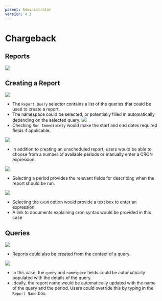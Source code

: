 ```yaml
---
parent: Administrator
version: 4.3
---
```


# Chargeback

## Reports
![](img/reports-list.png)

## Creating a Report
![](img/create-report.png)
- The `Report Query` selector contains a list of the queries that could be used to create a report.
- The namespace could be selected, or potentially filled in automatically depending on the selected query.
![](img/create-report-5.png)
- Checking `Run Immediately` would make the start and end dates required fields if applicable.

![](img/create-report-2.png)
- In addition to creating an unscheduled report, users would be able to choose from a number of available periods or manually enter a CRON expression.

![](img/create-report-3.png)
- Selecting a period provides the relevant fields for describing when the report should be run.

![](img/create-report-4.png)
- Selecting the `CRON` option would provide a text box to enter an expression.
- A link to documents explaining cron syntax would be provided in this case

## Queries
![](img/queries-list-create.png)
- Reports could also be created from the context of a query.

![](img/create-from-query.png)
- In this case, the `query` and `namespace` fields could be automatically populated with the details of the query.
- Ideally, the report name would be automatically updated with the name of the query and the period. Users could override this by typing in the `Report Name` box.
